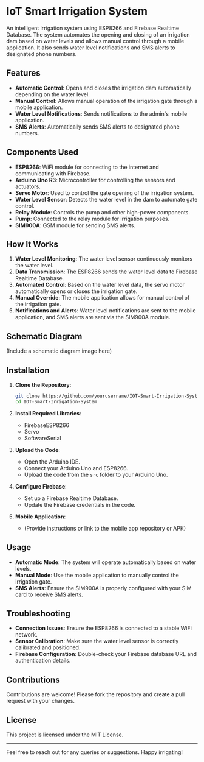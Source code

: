 # IoT Smart Irrigation System

An intelligent irrigation system using ESP8266 and Firebase Realtime Database. The system automates the opening and closing of an irrigation dam based on water levels and allows manual control through a mobile application. It also sends water level notifications and SMS alerts to designated phone numbers.

## Features

- **Automatic Control**: Opens and closes the irrigation dam automatically depending on the water level.
- **Manual Control**: Allows manual operation of the irrigation gate through a mobile application.
- **Water Level Notifications**: Sends notifications to the admin's mobile application.
- **SMS Alerts**: Automatically sends SMS alerts to designated phone numbers.

## Components Used

- **ESP8266**: WiFi module for connecting to the internet and communicating with Firebase.
- **Arduino Uno R3**: Microcontroller for controlling the sensors and actuators.
- **Servo Motor**: Used to control the gate opening of the irrigation system.
- **Water Level Sensor**: Detects the water level in the dam to automate gate control.
- **Relay Module**: Controls the pump and other high-power components.
- **Pump**: Connected to the relay module for irrigation purposes.
- **SIM900A**: GSM module for sending SMS alerts.

## How It Works

1. **Water Level Monitoring**: The water level sensor continuously monitors the water level.
2. **Data Transmission**: The ESP8266 sends the water level data to Firebase Realtime Database.
3. **Automated Control**: Based on the water level data, the servo motor automatically opens or closes the irrigation gate.
4. **Manual Override**: The mobile application allows for manual control of the irrigation gate.
5. **Notifications and Alerts**: Water level notifications are sent to the mobile application, and SMS alerts are sent via the SIM900A module.

## Schematic Diagram

(Include a schematic diagram image here)

## Installation

1. **Clone the Repository**:
    ```bash
    git clone https://github.com/yourusername/IOT-Smart-Irrigation-System.git
    cd IOT-Smart-Irrigation-System
    ```

2. **Install Required Libraries**:
    - FirebaseESP8266
    - Servo
    - SoftwareSerial

3. **Upload the Code**:
    - Open the Arduino IDE.
    - Connect your Arduino Uno and ESP8266.
    - Upload the code from the `src` folder to your Arduino Uno.

4. **Configure Firebase**:
    - Set up a Firebase Realtime Database.
    - Update the Firebase credentials in the code.

5. **Mobile Application**:
    - (Provide instructions or link to the mobile app repository or APK)

## Usage

- **Automatic Mode**: The system will operate automatically based on water levels.
- **Manual Mode**: Use the mobile application to manually control the irrigation gate.
- **SMS Alerts**: Ensure the SIM900A is properly configured with your SIM card to receive SMS alerts.

## Troubleshooting

- **Connection Issues**: Ensure the ESP8266 is connected to a stable WiFi network.
- **Sensor Calibration**: Make sure the water level sensor is correctly calibrated and positioned.
- **Firebase Configuration**: Double-check your Firebase database URL and authentication details.

## Contributions

Contributions are welcome! Please fork the repository and create a pull request with your changes.

## License

This project is licensed under the MIT License.

---

Feel free to reach out for any queries or suggestions. Happy irrigating!

